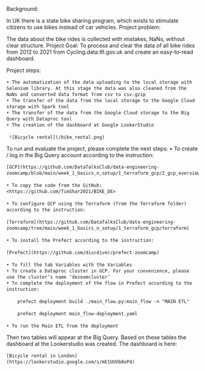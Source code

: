 Background: 

In UK there is a state bike sharing program, which exists to stimulate citizens to use bikes instead of car vehicles. 
Project problem: 

The data about the bike rides is collected with mistakes, NaNs, without clear structure.
Project Goal: To process and clear the data of all bike rides from 2012 to 2021 from Cycling.data.tfl.gov.uk and create an easy-to-read dashboard.

Project steps:

    • The automatization of the data uploading to the local storage with Selenium library. At this stage the data was also cleaned from the NaNs and converted data format from csv to csv.gzip
    • The transfer of the data from the local storage to the Google Cloud storage with Spark tool
    • The transfer of the data from the Google Cloud storage to the Big Query with Dataproc tool
    • The creation of the dashboard at Google LookerStudio 

     ![Bicycle rental](/bike_rental.png)


To run and evaluate the project, please complete the next steps:
    • To create / log in the Big Query account according to the instruction: 

    [GCP](https://github.com/DataTalksClub/data-engineering-zoomcamp/blob/main/week_1_basics_n_setup/1_terraform_gcp/2_gcp_overview.md)

    • To copy the code from the GitHub: <https://github.com/TimShar2021/BIKE_DE>

    • To configure GCP using the Terraform (from the Terraform folder) according to the instruction:

    [Terraform](https://github.com/DataTalksClub/data-engineering-zoomcamp/tree/main/week_1_basics_n_setup/1_terraform_gcp/terraform)

    • To install the Prefect according to the instruction: 

    [Prefect](https://github.com/discdiver/prefect-zoomcamp)

    • To fill the tab Variables with the Variables 
    • To create a Dataproc cluster in GCP. For your convenience, please use the cluster’s name ‘dezoomcluster’
    • To complete the deployment of the flow in Prefect according to the instruction: 

        prefect deployment build ./main_flow.py:main_flow -n "MAIN ETL"

        prefect deployment main_flow-deployment.yaml

    • To run the Main ETL from the deployment
Then two tables will appear at the Big Query. Based on these tables the dashboard at the Lookerstudio was created. The dashboard is here: 

    [Bicycle rental in London](https://lookerstudio.google.com/s/mE1UUVb8oP4)